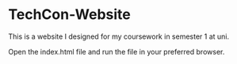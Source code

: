 # TechCon-Website
This is a website I designed for my coursework in semester 1 at uni.

Open the index.html file and run the file in your preferred browser.
